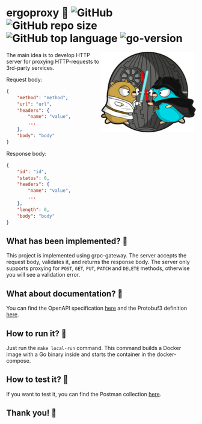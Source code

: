 # ergoproxy 🤖 ![GitHub](https://img.shields.io/github/license/chiefcake/ergoproxy?style=flat-square) ![GitHub repo size](https://img.shields.io/github/repo-size/chiefcake/ergoproxy?style=flat-square) ![GitHub top language](https://img.shields.io/github/languages/top/chiefcake/ergoproxy?style=flat-square) ![go-version](https://img.shields.io/badge/go--version-v1.18-blue?style=flat-square)

<img align="right" width="50%" src="./assets/GOPHER_STAR_WARS.png">

The main idea is to develop HTTP server for proxying HTTP-requests to 3rd-party services.

Request body:

```json
{
    "method": "method",
    "url": "url",
    "headers": {
        "name": "value",
        ...
    },
    "body": "body"
}
```

Response body:

```json
{
    "id": "id",
    "status": 0,
    "headers": {
        "name": "value",
        ...
    },
    "length": 0,
    "body": "body"
}
```

## What has been implemented? 🤔

This project is implemented using grpc-gateway. The server accepts the request body, validates it, and returns the response body. The server only supports proxying for `POST`, `GET`, `PUT`, `PATCH` and `DELETE` methods, otherwise you will see a validation error.

## What about documentation? 🤔

You can find the OpenAPI specification [here](./openapiv2/api/proxy/v1/proxy.swagger.yaml) and the Protobuf3 definition [here](./proto/api/proxy/v1/proxy.proto).

## How to run it? 🤔

Just run the `make local-run` command. This command builds a Docker image with a Go binary inside and starts the container in the docker-compose.

## How to test it? 🤔

If you want to test it, you can find the Postman collection [here](./postman/).

## Thank you! 💟
